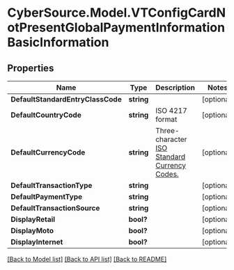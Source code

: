 # CyberSource.Model.VTConfigCardNotPresentGlobalPaymentInformationBasicInformation
## Properties

Name | Type | Description | Notes
------------ | ------------- | ------------- | -------------
**DefaultStandardEntryClassCode** | **string** |  | [optional] 
**DefaultCountryCode** | **string** | ISO 4217 format | [optional] 
**DefaultCurrencyCode** | **string** | Three-character [ISO Standard Currency Codes.](http://apps.cybersource.com/library/documentation/sbc/quickref/currencies.pdf) | [optional] 
**DefaultTransactionType** | **string** |  | [optional] 
**DefaultPaymentType** | **string** |  | [optional] 
**DefaultTransactionSource** | **string** |  | [optional] 
**DisplayRetail** | **bool?** |  | [optional] 
**DisplayMoto** | **bool?** |  | [optional] 
**DisplayInternet** | **bool?** |  | [optional] 

[[Back to Model list]](../README.md#documentation-for-models) [[Back to API list]](../README.md#documentation-for-api-endpoints) [[Back to README]](../README.md)

